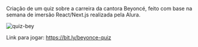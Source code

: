 Criação de um quiz sobre a carreira da cantora Beyoncé, feito com base na semana de imersão React/Next.js realizada pela Alura.

![quiz-bey](https://user-images.githubusercontent.com/37559523/106942076-7c6c4d00-6702-11eb-9200-8ddcc8f9c711.png)

Link para jogar: https://bit.ly/beyonce-quiz
